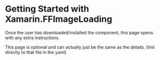 # Getting Started with Xamarin.FFImageLoading

Once the user has downloaded/installed the component, this page opens with any extra instructions.

This page is optional and can actually just be the same as the details. (link directly to that file in the yaml)
